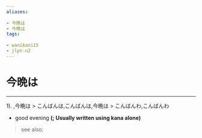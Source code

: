 ```yaml
---
aliases:
    
- 今晩は
- 今晩は
tags:
    
- wanikani15
- jlpt-n2
---
```


# 今晩は
---
1).
,今晩は > こんばんは,こんばんは,今晩は > こんばんわ,こんばんわ

- good evening
**(; Usually written using kana alone)**
> see also: 
            